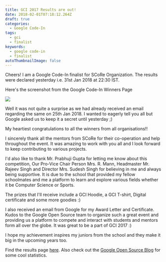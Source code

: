 ```yaml
---
title: GCI 2017 Results are out!
date: 2018-02-01T07:18:12.264Z
draft: true
categories:
  - Google Code-In
tags:
  - gci
  - finalist
keywords:
  - google code-in
  - finalist
autoThumbnailImage: false
---
```

Cheers! I am a Google Code-In finalist for SCoRe Organization. The results were declared yesterday i.e. 31st Jan 2018 at 22:30 IST.

Here's the screenshot from the Google Code-In Winners Page

![](/images/uploads/abc.png)

Well it was not quite a surprise as we had already received an email regarding the same on 25th Jan 2018. I wanted to eagerly tell you all but Google asked us to keep it a secret until yesterday ;)

My heartiest congratulations to all the winners from all organisations!!

I sincerely thank all the mentors from SCoRe for their co-operation and help throughout the event. It was amazing to work with you all and I look forward to keep contributing to various projects.

I'd also like to thank Mr. Prabhuji Gupta for letting me know about this competition, Our Pro-Vice Chair Person Mrs. R. Mann, Headmaster Mr. Rajeev Singh and Director Mrs. Sudesh Singh for believing in me and always being supportive. It is due to the school that provided my fellow schoolmates and me a platform to learn and explore various fields whether it be Computer Science or Sports.

The prizes that I'll receive include a GCI Hoodie, a GCI T-shirt, Digital certificate and some more goodies :)

I also received an email from Google for my Award Letter and Certificate. Kudos to the Google Open Source team to organize such a great event and providing us a platform to compete and interact with students and mentors form all over the globe.  It was great to be a part of GCI 2017 :)

I hope my achievement inspires my juniors from the school and they make it big in the upcoming years too.

Find the results page [here](https://codein.withgoogle.com/#winners). Also check out the [Google Open Source Blog](https://opensource.googleblog.com/2018/01/google-code-in-2017-winners.html) for some cool statistics.
